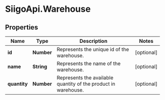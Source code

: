 # SiigoApi.Warehouse

## Properties

Name | Type | Description | Notes
------------ | ------------- | ------------- | -------------
**id** | **Number** | Represents the unique id of the warehouse. | [optional] 
**name** | **String** | Represents the name of the warehouse. | [optional] 
**quantity** | **Number** | Represents the available quantity of the product in warehouse. | [optional] 


